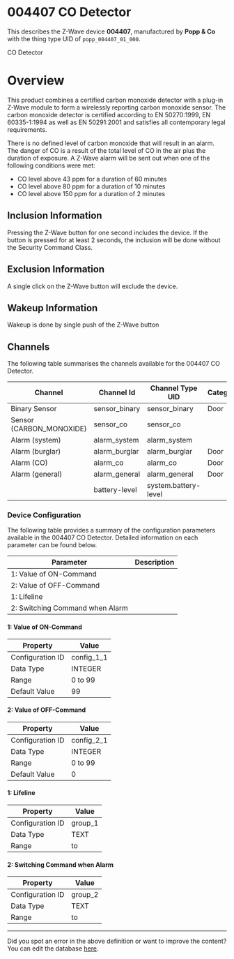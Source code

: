 
# 004407 CO Detector

This describes the Z-Wave device **004407**, manufactured by **Popp &amp; Co** with the thing type UID of ```popp_004407_01_000```. 

CO Detector  


# Overview #

This product combines a certified carbon monoxide detector with a plug-in Z-Wave module to form a wirelessly reporting carbon monoxide sensor. The carbon monoxide detector is certified according to EN 50270:1999, EN 60335-1:1994 as well as EN 50291:2001 and satisfies all contemporary legal requirements.

There is no defined level of carbon monoxide that will result in an alarm. The danger of CO is a result of the total level of CO in the air plus the duration of exposure. A Z-Wave alarm will be sent out when one of the following conditions were met:

 *  CO level above 43 ppm for a duration of 60 minutes
 *  CO level above 80 ppm for a duration of 10 minutes
 *  CO level above 150 ppm for a duration of 2 minutes

  


## Inclusion Information ##

Pressing the Z-Wave button for one second includes the device. If the button is pressed for at least 2 seconds, the inclusion will be done without the Security Command Class.

  


## Exclusion Information ##

A single click on the Z-Wave button will exclude the device.

  


## Wakeup Information ##

Wakeup is done by single push of the Z-Wave button

## Channels
The following table summarises the channels available for the 004407 CO Detector.

| Channel | Channel Id | Channel Type UID | Category | Item Type |
|---------|------------|------------------|----------|-----------|
| Binary Sensor | sensor_binary | sensor_binary | Door | Switch |
| Sensor (CARBON_MONOXIDE) | sensor_co | sensor_co |  | Number |
| Alarm (system) | alarm_system | alarm_system |  | Switch |
| Alarm (burglar) | alarm_burglar | alarm_burglar | Door | Switch |
| Alarm (CO) | alarm_co | alarm_co | Door | Switch |
| Alarm (general) | alarm_general | alarm_general | Door | Switch |
|  | battery-level | system.battery-level |  |  |




### Device Configuration
The following table provides a summary of the configuration parameters available in the 004407 CO Detector.
Detailed information on each parameter can be found below.

| Parameter   | Description |
|-------------|-------------|
| 1: Value of ON-Command |  |
| 2: Value of OFF-Command |  |
| 1: Lifeline |  |
| 2: Switching Command when Alarm |  |




#### 1: Value of ON-Command




| Property         | Value    |
|------------------|----------|
| Configuration ID | config_1_1 |
| Data Type        | INTEGER |
| Range | 0 to 99 |
| Default Value | 99 |






#### 2: Value of OFF-Command




| Property         | Value    |
|------------------|----------|
| Configuration ID | config_2_1 |
| Data Type        | INTEGER |
| Range | 0 to 99 |
| Default Value | 0 |






#### 1: Lifeline




| Property         | Value    |
|------------------|----------|
| Configuration ID | group_1 |
| Data Type        | TEXT |
| Range |  to  |






#### 2: Switching Command when Alarm




| Property         | Value    |
|------------------|----------|
| Configuration ID | group_2 |
| Data Type        | TEXT |
| Range |  to  |






---

Did you spot an error in the above definition or want to improve the content?
You can edit the database [here](http://www.cd-jackson.com/index.php/zwave/zwave-device-database/zwave-device-list/devicesummary/456).

